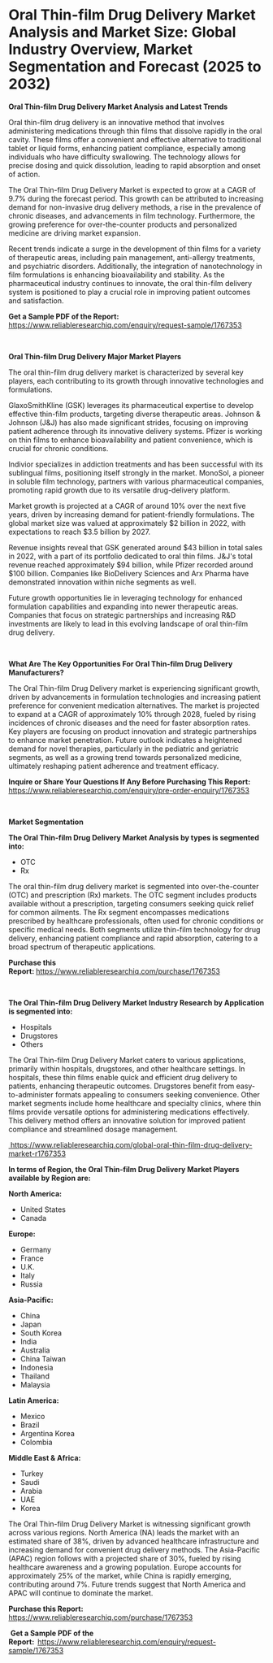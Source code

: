 <p><h1>Oral Thin-film Drug Delivery Market Analysis and Market Size: Global Industry Overview, Market Segmentation and Forecast (2025 to 2032)</h1></p><p><strong>Oral Thin-film Drug Delivery Market Analysis and Latest Trends</strong></p>
<p><p>Oral thin-film drug delivery is an innovative method that involves administering medications through thin films that dissolve rapidly in the oral cavity. These films offer a convenient and effective alternative to traditional tablet or liquid forms, enhancing patient compliance, especially among individuals who have difficulty swallowing. The technology allows for precise dosing and quick dissolution, leading to rapid absorption and onset of action.</p><p>The Oral Thin-film Drug Delivery Market is expected to grow at a CAGR of 9.7% during the forecast period. This growth can be attributed to increasing demand for non-invasive drug delivery methods, a rise in the prevalence of chronic diseases, and advancements in film technology. Furthermore, the growing preference for over-the-counter products and personalized medicine are driving market expansion. </p><p>Recent trends indicate a surge in the development of thin films for a variety of therapeutic areas, including pain management, anti-allergy treatments, and psychiatric disorders. Additionally, the integration of nanotechnology in film formulations is enhancing bioavailability and stability. As the pharmaceutical industry continues to innovate, the oral thin-film delivery system is positioned to play a crucial role in improving patient outcomes and satisfaction.</p></p>
<p><strong>Get a Sample PDF of the Report:&nbsp;</strong> <a href="https://www.reliableresearchiq.com/enquiry/request-sample/1767353?utm_campaign=3008&utm_medium=2&utm_source=Github&utm_content=ia&utm_term=19042025&utm_id=oral-thin-film-drug-delivery">https://www.reliableresearchiq.com/enquiry/request-sample/1767353</a></p>
<p>&nbsp;</p>
<p><strong>Oral Thin-film Drug Delivery Major Market Players</strong></p>
<p><p>The oral thin-film drug delivery market is characterized by several key players, each contributing to its growth through innovative technologies and formulations. </p><p>GlaxoSmithKline (GSK) leverages its pharmaceutical expertise to develop effective thin-film products, targeting diverse therapeutic areas. Johnson & Johnson (J&J) has also made significant strides, focusing on improving patient adherence through its innovative delivery systems. Pfizer is working on thin films to enhance bioavailability and patient convenience, which is crucial for chronic conditions.</p><p>Indivior specializes in addiction treatments and has been successful with its sublingual films, positioning itself strongly in the market. MonoSol, a pioneer in soluble film technology, partners with various pharmaceutical companies, promoting rapid growth due to its versatile drug-delivery platform.</p><p>Market growth is projected at a CAGR of around 10% over the next five years, driven by increasing demand for patient-friendly formulations. The global market size was valued at approximately $2 billion in 2022, with expectations to reach $3.5 billion by 2027. </p><p>Revenue insights reveal that GSK generated around $43 billion in total sales in 2022, with a part of its portfolio dedicated to oral thin films. J&J's total revenue reached approximately $94 billion, while Pfizer recorded around $100 billion. Companies like BioDelivery Sciences and Arx Pharma have demonstrated innovation within niche segments as well.</p><p>Future growth opportunities lie in leveraging technology for enhanced formulation capabilities and expanding into newer therapeutic areas. Companies that focus on strategic partnerships and increasing R&D investments are likely to lead in this evolving landscape of oral thin-film drug delivery.</p></p>
<p>&nbsp;</p>
<p><strong>What Are The Key Opportunities For Oral Thin-film Drug Delivery Manufacturers?</strong></p>
<p><p>The Oral Thin-film Drug Delivery market is experiencing significant growth, driven by advancements in formulation technologies and increasing patient preference for convenient medication alternatives. The market is projected to expand at a CAGR of approximately 10% through 2028, fueled by rising incidences of chronic diseases and the need for faster absorption rates. Key players are focusing on product innovation and strategic partnerships to enhance market penetration. Future outlook indicates a heightened demand for novel therapies, particularly in the pediatric and geriatric segments, as well as a growing trend towards personalized medicine, ultimately reshaping patient adherence and treatment efficacy.</p></p>
<p><strong>Inquire or Share Your Questions If Any Before Purchasing This Report:</strong> <a href="https://www.reliableresearchiq.com/enquiry/pre-order-enquiry/1767353?utm_campaign=3008&utm_medium=2&utm_source=Github&utm_content=ia&utm_term=19042025&utm_id=oral-thin-film-drug-delivery">https://www.reliableresearchiq.com/enquiry/pre-order-enquiry/1767353</a></p>
<p>&nbsp;</p>
<p><strong>Market Segmentation</strong></p>
<p><strong>The Oral Thin-film Drug Delivery Market Analysis by types is segmented into:</strong></p>
<p><ul><li>OTC</li><li>Rx</li></ul></p>
<p><p>The oral thin-film drug delivery market is segmented into over-the-counter (OTC) and prescription (Rx) markets. The OTC segment includes products available without a prescription, targeting consumers seeking quick relief for common ailments. The Rx segment encompasses medications prescribed by healthcare professionals, often used for chronic conditions or specific medical needs. Both segments utilize thin-film technology for drug delivery, enhancing patient compliance and rapid absorption, catering to a broad spectrum of therapeutic applications.</p></p>
<p><strong>Purchase this Report:&nbsp;</strong><a href="https://www.reliableresearchiq.com/purchase/1767353?utm_campaign=3008&utm_medium=2&utm_source=Github&utm_content=ia&utm_term=19042025&utm_id=oral-thin-film-drug-delivery">https://www.reliableresearchiq.com/purchase/1767353</a></p>
<p>&nbsp;</p>
<p><strong>The Oral Thin-film Drug Delivery Market Industry Research by Application is segmented into:</strong></p>
<p><ul><li>Hospitals</li><li>Drugstores</li><li>Others</li></ul></p>
<p><p>The Oral Thin-film Drug Delivery Market caters to various applications, primarily within hospitals, drugstores, and other healthcare settings. In hospitals, these thin films enable quick and efficient drug delivery to patients, enhancing therapeutic outcomes. Drugstores benefit from easy-to-administer formats appealing to consumers seeking convenience. Other market segments include home healthcare and specialty clinics, where thin films provide versatile options for administering medications effectively. This delivery method offers an innovative solution for improved patient compliance and streamlined dosage management.</p></p>
<p><a href="https://www.reliableresearchiq.com/global-oral-thin-film-drug-delivery-market-r1767353?utm_campaign=3008&utm_medium=2&utm_source=Github&utm_content=ia&utm_term=19042025&utm_id=oral-thin-film-drug-delivery">&nbsp;https://www.reliableresearchiq.com/global-oral-thin-film-drug-delivery-market-r1767353</a></p>
<p><strong>In terms of Region, the Oral Thin-film Drug Delivery Market Players available by Region are:</strong></p>
<p>
    <p> <strong> North America: </strong>
        <ul>
            <li>United States</li>
            <li>Canada</li>
        </ul>
        </p> 
    <p> <strong> Europe: </strong>
        <ul>
            <li>Germany</li>
            <li>France</li>
            <li>U.K.</li>
            <li>Italy</li>
            <li>Russia</li>
        </ul>
        </p> 
    <p> <strong> Asia-Pacific: </strong>
        <ul>
            <li>China</li>
            <li>Japan</li>
            <li>South Korea</li>
            <li>India</li>
            <li>Australia</li>
            <li>China Taiwan</li>
            <li>Indonesia</li>
            <li>Thailand</li>
            <li>Malaysia</li>
        </ul>
        </p> 
    <p> <strong> Latin America: </strong>
        <ul>
            <li>Mexico</li>
            <li>Brazil</li>
            <li>Argentina Korea</li>
            <li>Colombia</li>
        </ul>
        </p> 
    <p> <strong> Middle East & Africa: </strong>
        <ul>
            <li>Turkey</li>
            <li>Saudi</li>
            <li>Arabia</li>
            <li>UAE</li>
            <li>Korea</li>
        </ul>
    </p>
    </p>
<p><p>The Oral Thin-film Drug Delivery Market is witnessing significant growth across various regions. North America (NA) leads the market with an estimated share of 38%, driven by advanced healthcare infrastructure and increasing demand for convenient drug delivery methods. The Asia-Pacific (APAC) region follows with a projected share of 30%, fueled by rising healthcare awareness and a growing population. Europe accounts for approximately 25% of the market, while China is rapidly emerging, contributing around 7%. Future trends suggest that North America and APAC will continue to dominate the market.</p></p>
<p><strong>Purchase this Report: </strong><a href="https://www.reliableresearchiq.com/purchase/1767353?utm_campaign=3008&utm_medium=2&utm_source=Github&utm_content=ia&utm_term=19042025&utm_id=oral-thin-film-drug-delivery">https://www.reliableresearchiq.com/purchase/1767353</a></p>
<p>&nbsp;<strong>Get a Sample PDF of the Report:&nbsp;&nbsp;</strong><a href="https://www.reliableresearchiq.com/enquiry/request-sample/1767353?utm_campaign=3008&utm_medium=2&utm_source=Github&utm_content=ia&utm_term=19042025&utm_id=oral-thin-film-drug-delivery">https://www.reliableresearchiq.com/enquiry/request-sample/1767353</a></p>
<p><strong></strong></p>
<p><p></p><p></p><p></p></p>